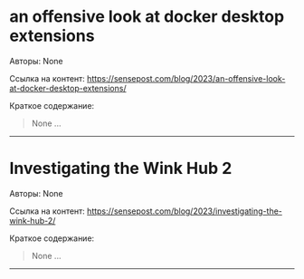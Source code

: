 # an offensive look at docker desktop extensions

Авторы: 
None

Ссылка на контент: 
https://sensepost.com/blog/2023/an-offensive-look-at-docker-desktop-extensions/

Краткое содержание: 

<blockquote>
None     ...     
</blockquote>

---

# Investigating the Wink Hub 2

Авторы: 
None

Ссылка на контент: 
https://sensepost.com/blog/2023/investigating-the-wink-hub-2/

Краткое содержание: 

<blockquote>
None     ...     
</blockquote>

---

